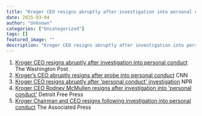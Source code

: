 ```yaml
---
title: "Kroger CEO resigns abruptly after investigation into personal conduct - The Washington Post"
date: 2025-03-04
author: "Unknown"
categories: ["Uncategorized"]
tags: []
featured_image: ""
description: "Kroger CEO resigns abruptly after investigation into personal conduct&nbsp;&nbsp;The Washington PostKroger’s CEO abruptly resigns after probe into personal cond..."
---
```


  1. [Kroger CEO resigns abruptly after investigation into personal conduct](https://news.google.com/rss/articles/CBMijwFBVV95cUxPYnkzTWtFLWtyUTVsZDg4WDRjT0lHNnBHYnpEcUZMRUhSXzVsMlB3WFVQM0x1TnZYWVVjRmNyZzkyOWhHaGZ1d2kyVFBBLVlQODhhNmdSNHZhblF1TTF2WHlZd1NzdDJ2YWVfUWp0VkxFYVRYWFRKNmF3TzFsZU9IUUVPQzN4bVFZVjZOWjZFaw?oc=5)  The Washington Post
  2. [Kroger’s CEO abruptly resigns after probe into personal conduct](https://news.google.com/rss/articles/CBMiekFVX3lxTE5BdWw1WFFrcjdxaFhjUnRjcUdpeGxMUjVNd0ppbmFPOGFmWmRPaC1INFBqdXk4M28wdmM1bVc2SmtIT2QxQ2lhNERyYzlYWEViUUFYNGt1S3dhb1pGb3dBZm1fZ2FBRGhZQy1LMHotalJjal9KdVdVTFVn0gFwQVVfeXFMUG9JR3hkUHg4VGVCLWNNakFJNmpmOGNTcmk5dFNMejBnU2UwZEFOakIwNWtCbzNoNi12dnlkUUI2bzZBcDRPY0wtNlhMODFxTGhlMDNxQ2FnSTljbVlEYTJjbnozZkVrVElhMGNadmZYSw?oc=5)  CNN
  3. [Kroger CEO resigns abruptly after 'personal conduct' investigation](https://news.google.com/rss/articles/CBMihgFBVV95cUxPekFJbGV5WWJ5YVo1U0JMRXBmUVdXWG9PTmdZLTNEN3g3QWdsTmx4aVlRb3NTZFlSa1NBX0c0U0pqNzY1WjFCVzM4NTRuX0N5aERsNTVhQk4xeHhfcWFyR3JRWmdhVm5EaUdjV2JtYTFwcGxoTUlteGI4M3FGRzFGVkxjckVKUQ?oc=5)  NPR
  4. [Kroger CEO Rodney McMullen resigns after investigation into 'personal conduct'](https://news.google.com/rss/articles/CBMiowFBVV95cUxPWE9od0pYMHlpanN1c2RVZEdRQ0N3VUt5TjlzZTFqdkt5cEpaekdybUlUUjhEenpvUEJydTFsV1g3UDFTakQzM045UVJfajhnakpMTlR3b2lXa1RMay1SYjFPaERiT1FRUkpLOTdJeXVsd04wMG9uU014Slp5d1dhVGwwWEUxcFF3LVFPN0p1UHkxVXFxa0p3cXU0ZlZoTE91cWo4?oc=5)  Detroit Free Press
  5. [Kroger Chairman and CEO resigns following investigation into personal conduct](https://news.google.com/rss/articles/CBMilwFBVV95cUxNendGUmVGMUFMUEt6ZldlQ3AyX1FyZzFRZHNYUmFCU0FNYXZTLS1YVkRYMXB6UEhJVTVteHI0d1FPX0hXZ3E0M3AwQ0pHdXllZ3d2SXRGcEtVVVdqX2ZhN0lROWN1OGJkWVJ5TWl4QnF0WWRHQ3J2QjZHS3duUlJmaWxyd1VKWmYyNVVyUllZU19CUmdFektB?oc=5)  The Associated Press



